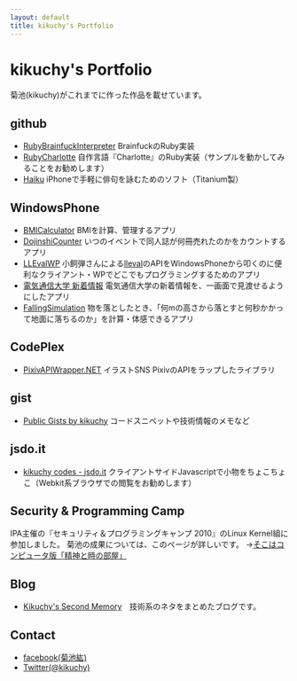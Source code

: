 ```yaml
---
layout: default
title: kikuchy's Portfolio
---
```


kikuchy's Portfolio
===========
菊池(kikuchy)がこれまでに作った作品を載せています。

github
------
- [RubyBrainfuckInterpreter](https://github.com/kikuchy/RubyBrainfuckInterpreter)	BrainfuckのRuby実装
- [RubyCharlotte](http://kikuchy.github.com/RubyCharlotte/)	自作言語『Charlotte』のRuby実装（サンプルを動かしてみることをお勧めします）
- [Haiku](https://github.com/kikuchy/Haiku)	iPhoneで手軽に俳句を詠むためのソフト（Titanium製）

WindowsPhone
------------
- [BMICalculator](http://www.windowsphone.com/ja-JP/apps/1ffe873b-a7a1-4138-a25b-1fba995bfbf5)	BMIを計算、管理するアプリ
- [DojinshiCounter](http://www.windowsphone.com/ja-JP/apps/09d8d4cf-be30-4c9e-88ff-dd8f2d92b6f2)	いつのイベントで同人誌が何冊売れたのかをカウントするアプリ
- [LLEvalWP](http://www.windowsphone.com/ja-JP/apps/1af27016-2f39-408b-931a-e0974954da85)	小飼弾さんによる[lleval](http://colabv6.dan.co.jp/lleval.html)のAPIをWindowsPhoneから叩くのに便利なクライアント・WPでどこでもプログラミングするためのアプリ
- [電気通信大学 新着情報](http://www.windowsphone.com/ja-JP/apps/88129065-1060-43bf-8b73-0aa6c3369fc3?fb_ref=wpcwam&fb_source=other_multiline)	電気通信大学の新着情報を、一画面で見渡せるようにしたアプリ
- [FallingSimulation](http://www.windowsphone.com/ja-JP/apps/21d98085-5202-410b-902e-879a10a3af19)	物を落としたとき、「何mの高さから落とすと何秒かかって地面に落ちるのか」を計算・体感できるアプリ

CodePlex
--------
- [PixivAPIWrapper.NET](http://pixivapi.codeplex.com/)	イラストSNS PixivのAPIをラップしたライブラリ

gist
----
- [Public Gists by kikuchy](https://gist.github.com/kikuchy)	コードスニペットや技術情報のメモなど

jsdo.it
--------
- [kikuchy codes - jsdo.it](http://jsdo.it/kikuchy/codes#sectActivity)	クライアントサイドJavascriptで小物をちょこちょこ（Webkit系ブラウザでの閲覧をお勧めします）

Security & Programming Camp
----------------------------
IPA主催の『セキュリティ＆プログラミングキャンプ 2010』のLinux Kernel組に参加しました。
菊池の成果については、このページが詳しいです。
->[そこはコンピュータ版「精神と時の部屋」](http://www.atmarkit.co.jp/flinux/special/camp2010/01b.html)

Blog
-----
- [Kikuchy's Second Memory](http://kikuchy.hatenablog.com)　技術系のネタをまとめたブログです。

Contact
-------
- [facebook(菊池紘)](http://www.facebook.com/kikuchy)
- [Twitter(@kikuchy)](http://twitter.com/kikuchy)

